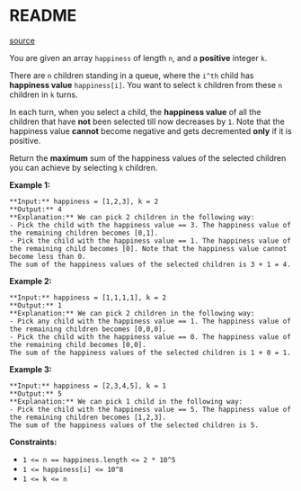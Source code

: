 # README #
[source](https://leetcode.com/problems/maximize-happiness-of-selected-children/)

You are given an array `happiness` of length `n`, and a **positive** integer `k`.

There are `n` children standing in a queue, where the `i^th` child has **happiness value** `happiness[i]`. You want to select `k` children from these `n` children in `k` turns.

In each turn, when you select a child, the **happiness value** of all the children that have **not** been selected till now decreases by `1`. Note that the happiness value **cannot** become negative and gets decremented **only** if it is positive.

Return the **maximum** sum of the happiness values of the selected children you can achieve by selecting `k` children.


**Example 1:**

```
**Input:** happiness = [1,2,3], k = 2
**Output:** 4
**Explanation:** We can pick 2 children in the following way:
- Pick the child with the happiness value == 3. The happiness value of the remaining children becomes [0,1].
- Pick the child with the happiness value == 1. The happiness value of the remaining child becomes [0]. Note that the happiness value cannot become less than 0.
The sum of the happiness values of the selected children is 3 + 1 = 4.
```

**Example 2:**

```
**Input:** happiness = [1,1,1,1], k = 2
**Output:** 1
**Explanation:** We can pick 2 children in the following way:
- Pick any child with the happiness value == 1. The happiness value of the remaining children becomes [0,0,0].
- Pick the child with the happiness value == 0. The happiness value of the remaining child becomes [0,0].
The sum of the happiness values of the selected children is 1 + 0 = 1.
```

**Example 3:**

```
**Input:** happiness = [2,3,4,5], k = 1
**Output:** 5
**Explanation:** We can pick 1 child in the following way:
- Pick the child with the happiness value == 5. The happiness value of the remaining children becomes [1,2,3].
The sum of the happiness values of the selected children is 5.
```


**Constraints:**


+ `1 <= n == happiness.length <= 2 * 10^5`
+ `1 <= happiness[i] <= 10^8`
+ `1 <= k <= n`


